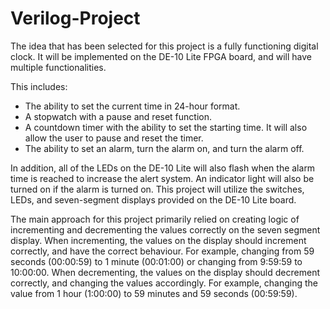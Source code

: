 # Verilog-Project
The idea that has been selected for this project is a fully functioning digital clock. It will be
implemented on the DE-10 Lite FPGA board, and will have multiple functionalities. 

This includes: 
- The ability to set the current time in 24-hour format.
- A stopwatch with a pause and reset function. 
- A countdown timer with the ability to set the starting time. It will also allow the user to pause and reset the timer. 
- The ability to set an alarm, turn the alarm on, and turn the alarm off. 

In addition, all of the LEDs on the DE-10 Lite will also flash when the alarm time is reached to increase
the alert system. An indicator light will also be turned on if the alarm is turned on.
This project will utilize the switches, LEDs, and seven-segment displays provided on the
DE-10 Lite board.

The main approach for this project primarily relied on creating logic of incrementing and
decrementing the values correctly on the seven segment display. When incrementing, the
values on the display should increment correctly, and have the correct behaviour. For
example, changing from 59 seconds (00:00:59) to 1 minute (00:01:00) or changing from
9:59:59 to 10:00:00. When decrementing, the values on the display should decrement
correctly, and changing the values accordingly. For example, changing the value from 1 hour
(1:00:00) to 59 minutes and 59 seconds (00:59:59).
